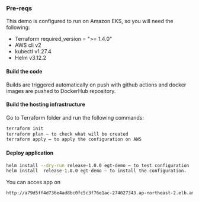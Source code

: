 

### Pre-reqs
This demo is configured to run on Amazon EKS, so you will need the following:
  - Terraform required_version = ">= 1.4.0"
  - AWS cli v2
  - kubectl v1.27.4
  - Helm v3.12.2

#### Build the code
Builds are triggered automatically on push with github actions and docker images are pushed to DockerHub repository.
#### Build the hosting infrastructure
Go to Terraform folder and run the following commands:
 ```bash
terraform init
terraform plan – to check what will be created
terraform apply – to apply the configuration on AWS
```
#### Deploy application
 ```bash
helm install --dry-run release-1.0.0 egt-demo – to test configuration
helm install  release-1.0.0 egt-demo – to install the configuration.
```
You can acces app on
 ```bash
http://a79d5ff4d736e4ad8bc0fc5c3f76e1ac-274027343.ap-northeast-2.elb.amazonaws.com:3000
```
